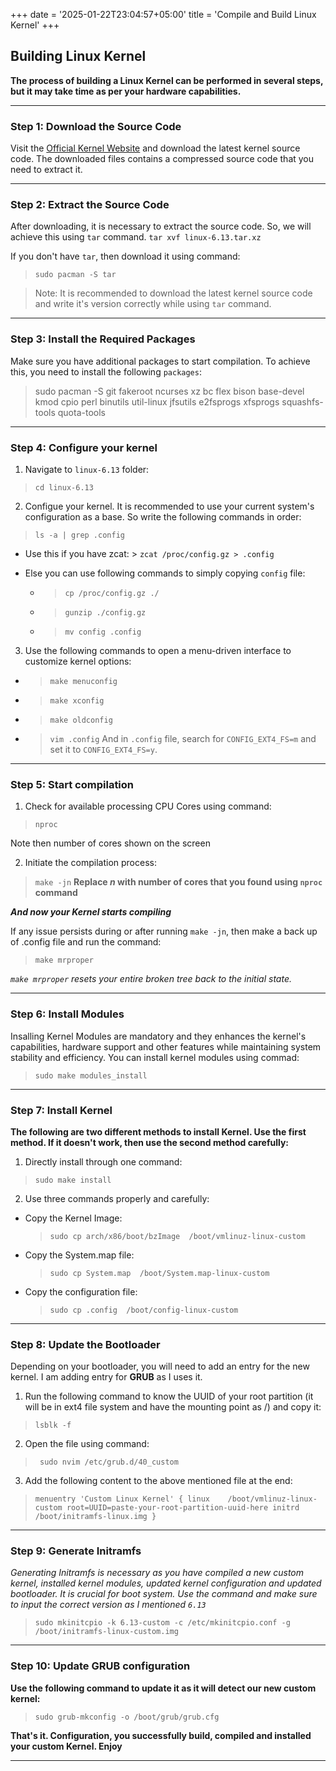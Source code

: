 +++
date = '2025-01-22T23:04:57+05:00'
title = 'Compile and Build Linux Kernel'
+++

## Building Linux Kernel

**The process of building a Linux Kernel can be performed in several steps, but it may take time as per your hardware capabilities.**

---

### Step 1: Download the Source Code 

Visit the [Official Kernel Website](https://www.kernel.org/) and download the latest kernel source code. The downloaded files contains a compressed source code that you need to extract it.

---

### Step 2: Extract the Source Code

After downloading, it is necessary to extract the source code. So, we will achieve this using `tar` command.
`tar xvf linux-6.13.tar.xz`

If you don't have `tar`, then download it using command:

> `sudo pacman -S tar`

> Note: It is recommended to download the latest kernel source code and write it's version correctly while using `tar` command.

---

### Step 3: Install the Required Packages

Make sure you have additional packages to start compilation. To achieve this, you need to install the following `packages`:

>sudo pacman -S git fakeroot ncurses xz bc flex bison base-devel kmod cpio perl binutils util-linux jfsutils e2fsprogs xfsprogs squashfs-tools quota-tools

---

### Step 4: Configure your kernel

1. Navigate to `linux-6.13` folder:

> `cd linux-6.13`

2. Configue your kernel. It is recommended to use your current system's configuration as a base. So write the following commands in order:

> `ls -a | grep .config`

- Use this if you have zcat: > `zcat /proc/config.gz > .config`

- Else you can use following commands to simply copying `config` file:
   
   - > `cp /proc/config.gz ./`
   - > `gunzip ./config.gz`
   - > `mv config .config`

3. Use the following commands to open a menu-driven interface to customize kernel options: 

  - > `make menuconfig`
  - > `make xconfig`
  - > `make oldconfig`
  - > `vim .config`
  And in `.config` file, search for `CONFIG_EXT4_FS=m` and set it to `CONFIG_EXT4_FS=y`.

---

### Step 5: Start compilation

1. Check for available processing CPU Cores using command: 

> `nproc`

Note then number of cores shown on the screen

2. Initiate the compilation process:

> `make -jn` **Replace *n* with number of cores that you found using `nproc` command**

***And now your Kernel starts compiling***

If any issue persists during or after running `make -jn`, then make a back up of .config file and run the command:

> `make mrproper` 

*`make mrproper` resets your entire broken tree back to the initial state.*

---

### Step 6: Install Modules

Insalling Kernel Modules are mandatory and they enhances the kernel's capabilities, hardware support and other features while maintaining system stability and efficiency. You can install kernel modules using commad:

> `sudo make modules_install`

---

### Step 7: Install Kernel

**The following are two different methods to install Kernel. Use the first method. If it doesn't work, then use the second method carefully:**

1. Directly install through one command:

> `sudo make install`

2. Use three commands properly and carefully: 
 
  - Copy the Kernel Image:

    > `sudo cp arch/x86/boot/bzImage  /boot/vmlinuz-linux-custom`

  - Copy the System.map file:

    > `sudo cp System.map  /boot/System.map-linux-custom`

  - Copy the configuration file:

    > `sudo cp .config  /boot/config-linux-custom`

---

### Step 8: Update the Bootloader

Depending on your bootloader, you will need to add an entry for the new kernel. I am adding entry for **GRUB** as I uses it.

1. Run the following command to know the UUID of your root partition (it will be in ext4 file system and have the mounting point as /) and copy it:

> `lsblk -f`

2. Open the file using command:

> ` sudo nvim /etc/grub.d/40_custom`

3. Add the following content to the above mentioned file at the end:

> `menuentry 'Custom Linux Kernel' {
linux    /boot/vmlinuz-linux-custom
root=UUID=paste-your-root-partition-uuid-here
initrd /boot/initramfs-linux.img
}`

---

### Step 9: Generate Initramfs 

*Generating Initramfs is necessary as you have compiled a new custom kernel, installed kernel modules, updated kernel configuration and updated bootloader. It is crucial for boot system. Use the command and make sure to input the correct version as I mentioned `6.13`*

> `sudo mkinitcpio -k 6.13-custom -c /etc/mkinitcpio.conf -g /boot/initramfs-linux-custom.img`

---

### Step 10: Update GRUB configuration

**Use the following command to update it as it will detect our new custom kernel:**

> `sudo grub-mkconfig -o /boot/grub/grub.cfg`


**That's it. Configuration, you successfully build, compiled and installed your custom Kernel. Enjoy**

---


